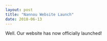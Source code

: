 ```yaml
---
layout: post
title: "Nannou Website Launch"
date: 2018-06-13
---
```


Well. Our website has now officially launched!
